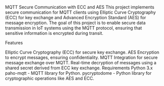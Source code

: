 MQTT Secure Communication with ECC and AES
This project implements secure communication for MQTT clients using Elliptic Curve Cryptography (ECC) for key exchange and Advanced Encryption Standard (AES) for message encryption. The goal of this project is to enable secure data transmission in IoT systems using the MQTT protocol, ensuring that sensitive information is encrypted during transit.

Features

Elliptic Curve Cryptography (ECC) for secure key exchange.
AES Encryption to encrypt messages, ensuring confidentiality.
MQTT Integration for secure message exchange over MQTT.
Real-time decryption of messages using a shared secret derived from ECC key exchange.
Requirements
Python 3.x
paho-mqtt - MQTT library for Python.
pycryptodome - Python library for cryptographic operations like AES and ECC.
